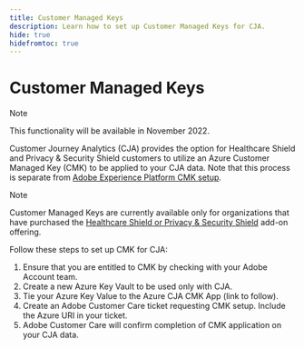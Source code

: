 ```yaml
---
title: Customer Managed Keys
description: Learn how to set up Customer Managed Keys for CJA.
hide: true
hidefromtoc: true
---
```

# Customer Managed Keys

>[!NOTE]
>
>This functionality will be available in November 2022.

Customer Journey Analytics (CJA) provides the option for Healthcare Shield and Privacy & Security Shield customers to utilize an Azure Customer Managed Key (CMK) to be applied to your CJA data.  Note that this process is separate from [Adobe Experience Platform CMK setup](https://experienceleague.adobe.com/docs/experience-platform/landing/governance-privacy-security/customer-managed-keys.html).  

>[!NOTE]
>
>Customer Managed Keys are currently available only for organizations that have purchased the [Healthcare Shield or Privacy & Security Shield](https://experienceleague.adobe.com/docs/blueprints-learn/architecture/vertical-blueprints/healthcare-vertical.html%3Flang%3Den) add-on offering.

Follow these steps to set up CMK for CJA:

1. Ensure that you are entitled to CMK by checking with your Adobe Account team.
1. Create a new Azure Key Vault to be used only with CJA.
1. Tie your Azure Key Value to the Azure CJA CMK App (link to follow).
1. Create an Adobe Customer Care ticket requesting CMK setup. Include the Azure URI in your ticket.
1. Adobe Customer Care will confirm completion of CMK application on your CJA data.
